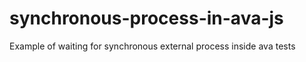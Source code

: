 # synchronous-process-in-ava-js
Example of waiting for synchronous external process inside ava tests

